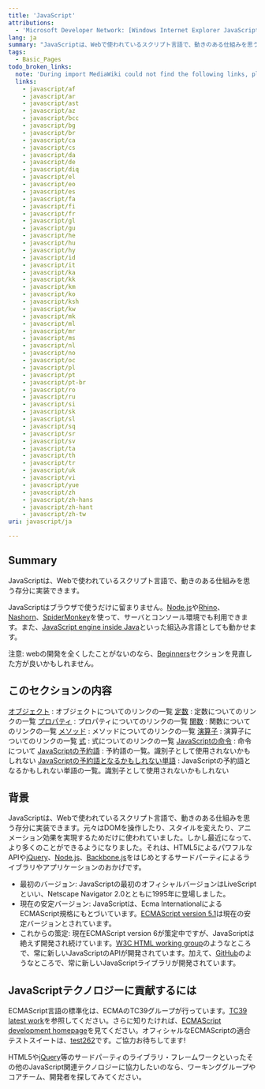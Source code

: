 ```yaml
---
title: 'JavaScript'
attributions:
  - 'Microsoft Developer Network: [Windows Internet Explorer JavaScript reference Article](http://msdn.microsoft.com/en-us/library/ie/yek4tbz0%28v=vs.94%29.aspx)'
lang: ja
summary: "JavaScriptは、Webで使われているスクリプト言語で、動きのある仕組みを思う存分に実装できます。\n"
tags:
  - Basic_Pages
todo_broken_links:
  note: 'During import MediaWiki could not find the following links, please fix and adjust this list.'
  links:
    - javascript/af
    - javascript/ar
    - javascript/ast
    - javascript/az
    - javascript/bcc
    - javascript/bg
    - javascript/br
    - javascript/ca
    - javascript/cs
    - javascript/da
    - javascript/de
    - javascript/diq
    - javascript/el
    - javascript/eo
    - javascript/es
    - javascript/fa
    - javascript/fi
    - javascript/fr
    - javascript/gl
    - javascript/gu
    - javascript/he
    - javascript/hu
    - javascript/hy
    - javascript/id
    - javascript/it
    - javascript/ka
    - javascript/kk
    - javascript/km
    - javascript/ko
    - javascript/ksh
    - javascript/kw
    - javascript/mk
    - javascript/ml
    - javascript/mr
    - javascript/ms
    - javascript/nl
    - javascript/no
    - javascript/oc
    - javascript/pl
    - javascript/pt
    - javascript/pt-br
    - javascript/ro
    - javascript/ru
    - javascript/si
    - javascript/sk
    - javascript/sl
    - javascript/sq
    - javascript/sr
    - javascript/sv
    - javascript/ta
    - javascript/th
    - javascript/tr
    - javascript/uk
    - javascript/vi
    - javascript/yue
    - javascript/zh
    - javascript/zh-hans
    - javascript/zh-hant
    - javascript/zh-tw
uri: javascript/ja

---
```

## Summary

JavaScriptは、Webで使われているスクリプト言語で、動きのある仕組みを思う存分に実装できます。

JavaScriptはブラウザで使うだけに留まりません。[Node.js](http://nodejs.org)や[Rhino](https://developer.mozilla.org/en-US/docs/Rhino)、[Nashorn](http://openjdk.java.net/projects/nashorn/)、[SpiderMonkey](https://developer.mozilla.org/en-US/docs/Mozilla/Projects/SpiderMonkey)を使って、サーバとコンソール環境でも利用できます。また、[JavaScript engine inside Java](http://en.wikipedia.org/wiki/Scripting_for_the_Java_Platform)といった組込み言語としても動かせます。

注意: webの開発を全くしたことがないのなら、[Beginners](/Beginners)セクションを見直した方が良いかもしれません。

## このセクションの内容

 [オブジェクト](/javascript/objects)
:   オブジェクトについてのリンクの一覧
 [定数](/javascript/constants)
:   定数についてのリンクの一覧
 [プロパティ](/javascript/properties)
:   プロパティについてのリンクの一覧
 [関数](/javascript/functions)
:   関数についてのリンクの一覧
 [メソッド](/javascript/methods)
:   メソッドについてのリンクの一覧
 [演算子](/javascript/operators)
:   演算子についてのリンクの一覧
 [式](/javascript/statements)
:   式についてのリンクの一覧
 [JavaScriptの命令](/javascript/directives)
:   命令について
 [JavaScriptの予約語](/javascript/reserved_words)
:   予約語の一覧。識別子として使用されないかもしれない
 [JavaScriptの予約語となるかもしれない単語](/javascript/future_reserved_words)
:   JavaScriptの予約語となるかもしれない単語の一覧。識別子として使用されないかもしれない

## 背景

JavaScriptは、Webで使われているスクリプト言語で、動きのある仕組みを思う存分に実装できます。元々はDOMを操作したり、スタイルを変えたり、アニメーション効果を実現するためだけに使われていました。しかし最近になって、より多くのことができるようになりました。それは、HTML5によるパワフルなAPIや[jQuery](http://jquery.com/)、[Node.js](http://nodejs.org/)、[Backbone.js](http://backbonejs.org/)をはじめとするサードパーティによるライブラリやアプリケーションのおかげです。

-   最初のバージョン: JavaScriptの最初のオフィシャルバージョンはLiveScriptといい、Netscape Navigator 2.0とともに1995年に登場しました。
-   現在の安定バージョン: JavaScriptは、Ecma InternationalによるECMAScript規格にもとづいています。[ECMAScript version 5.1](http://www.ecma-international.org/ecma-262/5.1/)は現在の安定バージョンとされています。
-   これからの策定: 現在ECMAScript version 6が策定中ですが、JavaScriptは絶えず開発され続けています。[W3C HTML working group](http://www.w3.org/html/wg/)のようなところで、常に新しいJavaScriptのAPIが開発されています。加えて、[GitHub](https://github.com/)のようなところで、常に新しいJavaScriptライブラリが開発されています。

## JavaScriptテクノロジーに貢献するには

ECMAScript言語の標準化は、ECMAのTC39グループが行っています。[TC39 latest work](http://wiki.ecmascript.org/doku.php?id=harmony:specification_drafts)を参照してください。さらに知りたければ、[ECMAScript development homepage](http://www.ecmascript.org/dev.php)を見てください。オフィシャルなECMAScriptの適合テストスイートは、[test262](https://github.com/tc39/test262)です。ご協力お待ちしてます!

HTML5や[jQuery](http://jquery.com/)等のサードパーティのライブラリ・フレームワークといったその他のJavaScript関連テクノロジーに協力したいのなら、ワーキンググループやコアチーム、開発者を探してみてください。

